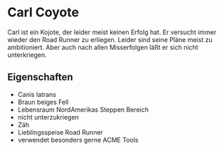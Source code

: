 # Carl Coyote

Carl ist ein Kojote, der leider meist keinen Erfolg hat.
Er versucht immer wieder den Road Runner zu erliegen.
Leider sind seine Pläne meist zu ambitioniert.
Aber auch nach allen Misserfolgen läßt er sich nicht unterkriegen.

## Eigenschaften

* Canis latrans
* Braun beiges Fell
* Lebensraum NordAmerikas Steppen Bereich 
* nicht unterzukriegen
* Zäh
* Lieblingsspeise Road Runner
* verwendet besonders gerne ACME Tools
